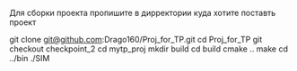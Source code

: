 Для сборки проекта пропишите в дирректории куда хотите поставть проект

git clone git@github.com:Drago160/Proj_for_TP.git
cd Proj_for_TP
git checkout checkpoint_2
cd mytp_proj
mkdir build
cd build
cmake ..
make
cd ../bin
./SIM
